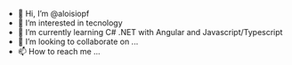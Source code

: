 - 👋 Hi, I’m @aloisiopf
- 👀 I’m interested in tecnology
- 🌱 I’m currently learning C# .NET with Angular and Javascript/Typescript
- 💞️ I’m looking to collaborate on ...
- 📫 How to reach me ...

<!---
aloisiopf/aloisiopf is a ✨ special ✨ repository because its `README.md` (this file) appears on your GitHub profile.
You can click the Preview link to take a look at your changes.
--->
